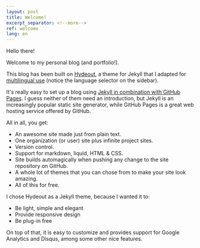 ```yaml
---
layout: post
title: Welcome!
excerpt_separator: <!--more-->
ref: welcome
lang: en
---
```


Hello there!

Welcome to my personal blog (and portfolio!).

This blog has been built on [Hydeout](https://fongandrew.github.io/hydeout/), a theme for Jekyll that I adapted for [multilingual use](https://github.com/azarrias/hydeout-multilingual) 
(notice the language selector on the sidebar). 

<!--more-->

It's really easy to set up a blog using [Jekyll in combination with GitHub Pages](https://help.github.com/articles/using-jekyll-as-a-static-site-generator-with-github-pages/).
I guess neither of them need an introduction, but Jekyll is an increasingly popular static site generator, while GitHub Pages is a great web hosting service offered by GitHub.

All in all, you get:
* An awesome site made just from plain text.
* One organization (or user) site plus infinite project sites.
* Version control.
* Support for markdown, liquid, HTML & CSS.
* Site builds automagically when pushing any change to the site repository on GitHub.
* A whole lot of themes that you can chose from to make your site look amazing.
* All of this for free.

I chose Hydeout as a Jekyll theme, because I wanted it to:
* Be light, simple and elegant
* Provide responsive design
* Be plug-in free

On top of that, it is easy to customize and provides support for Google Analytics and Disqus, among some other nice features. 
